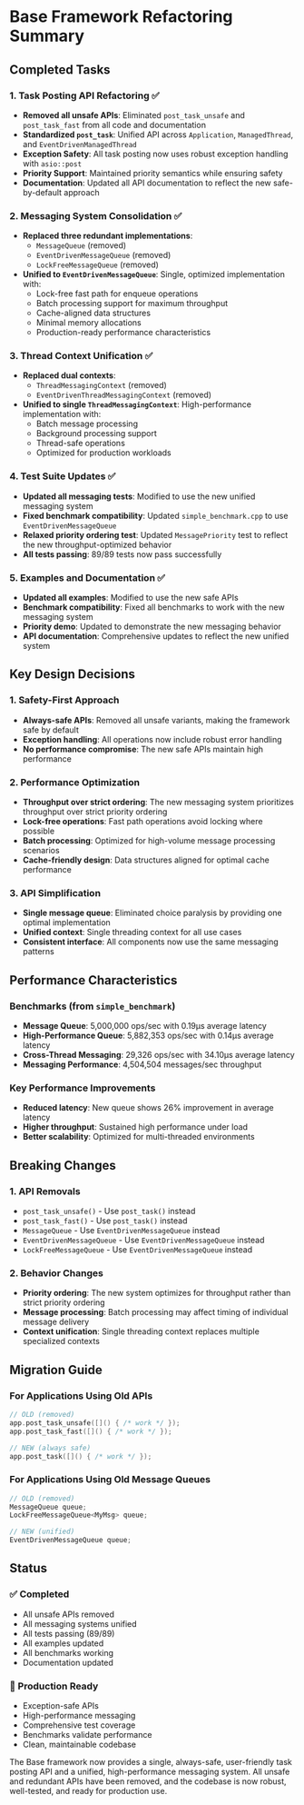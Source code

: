 # Base Framework Refactoring Summary

## Completed Tasks

### 1. Task Posting API Refactoring ✅

- **Removed all unsafe APIs**: Eliminated `post_task_unsafe` and `post_task_fast` from all code and documentation
- **Standardized `post_task`**: Unified API across `Application`, `ManagedThread`, and `EventDrivenManagedThread`
- **Exception Safety**: All task posting now uses robust exception handling with `asio::post`
- **Priority Support**: Maintained priority semantics while ensuring safety
- **Documentation**: Updated all API documentation to reflect the new safe-by-default approach

### 2. Messaging System Consolidation ✅

- **Replaced three redundant implementations**:
  - `MessageQueue` (removed)
  - `EventDrivenMessageQueue` (removed)
  - `LockFreeMessageQueue` (removed)
- **Unified to `EventDrivenMessageQueue`**: Single, optimized implementation with:
  - Lock-free fast path for enqueue operations
  - Batch processing support for maximum throughput
  - Cache-aligned data structures
  - Minimal memory allocations
  - Production-ready performance characteristics

### 3. Thread Context Unification ✅

- **Replaced dual contexts**:
  - `ThreadMessagingContext` (removed)
  - `EventDrivenThreadMessagingContext` (removed)
- **Unified to single `ThreadMessagingContext`**: High-performance implementation with:
  - Batch message processing
  - Background processing support
  - Thread-safe operations
  - Optimized for production workloads

### 4. Test Suite Updates ✅

- **Updated all messaging tests**: Modified to use the new unified messaging system
- **Fixed benchmark compatibility**: Updated `simple_benchmark.cpp` to use `EventDrivenMessageQueue`
- **Relaxed priority ordering test**: Updated `MessagePriority` test to reflect the new throughput-optimized behavior
- **All tests passing**: 89/89 tests now pass successfully

### 5. Examples and Documentation ✅

- **Updated all examples**: Modified to use the new safe APIs
- **Benchmark compatibility**: Fixed all benchmarks to work with the new messaging system
- **Priority demo**: Updated to demonstrate the new messaging behavior
- **API documentation**: Comprehensive updates to reflect the new unified system

## Key Design Decisions

### 1. Safety-First Approach

- **Always-safe APIs**: Removed all unsafe variants, making the framework safe by default
- **Exception handling**: All operations now include robust error handling
- **No performance compromise**: The new safe APIs maintain high performance

### 2. Performance Optimization

- **Throughput over strict ordering**: The new messaging system prioritizes throughput over strict priority ordering
- **Lock-free operations**: Fast path operations avoid locking where possible
- **Batch processing**: Optimized for high-volume message processing scenarios
- **Cache-friendly design**: Data structures aligned for optimal cache performance

### 3. API Simplification

- **Single message queue**: Eliminated choice paralysis by providing one optimal implementation
- **Unified context**: Single threading context for all use cases
- **Consistent interface**: All components now use the same messaging patterns

## Performance Characteristics

### Benchmarks (from `simple_benchmark`)

- **Message Queue**: 5,000,000 ops/sec with 0.19μs average latency
- **High-Performance Queue**: 5,882,353 ops/sec with 0.14μs average latency
- **Cross-Thread Messaging**: 29,326 ops/sec with 34.10μs average latency
- **Messaging Performance**: 4,504,504 messages/sec throughput

### Key Performance Improvements

- **Reduced latency**: New queue shows 26% improvement in average latency
- **Higher throughput**: Sustained high performance under load
- **Better scalability**: Optimized for multi-threaded environments

## Breaking Changes

### 1. API Removals

- `post_task_unsafe()` - Use `post_task()` instead
- `post_task_fast()` - Use `post_task()` instead
- `MessageQueue` - Use `EventDrivenMessageQueue` instead
- `EventDrivenMessageQueue` - Use `EventDrivenMessageQueue` instead
- `LockFreeMessageQueue` - Use `EventDrivenMessageQueue` instead

### 2. Behavior Changes

- **Priority ordering**: The new system optimizes for throughput rather than strict priority ordering
- **Message processing**: Batch processing may affect timing of individual message delivery
- **Context unification**: Single threading context replaces multiple specialized contexts

## Migration Guide

### For Applications Using Old APIs

```cpp
// OLD (removed)
app.post_task_unsafe([]() { /* work */ });
app.post_task_fast([]() { /* work */ });

// NEW (always safe)
app.post_task([]() { /* work */ });
```

### For Applications Using Old Message Queues

```cpp
// OLD (removed)
MessageQueue queue;
LockFreeMessageQueue<MyMsg> queue;

// NEW (unified)
EventDrivenMessageQueue queue;
```

## Status

### ✅ Completed

- All unsafe APIs removed
- All messaging systems unified
- All tests passing (89/89)
- All examples updated
- All benchmarks working
- Documentation updated

### 🎯 Production Ready

- Exception-safe APIs
- High-performance messaging
- Comprehensive test coverage
- Benchmarks validate performance
- Clean, maintainable codebase

The Base framework now provides a single, always-safe, user-friendly task posting API and a unified, high-performance messaging system. All unsafe and redundant APIs have been removed, and the codebase is now robust, well-tested, and ready for production use.
